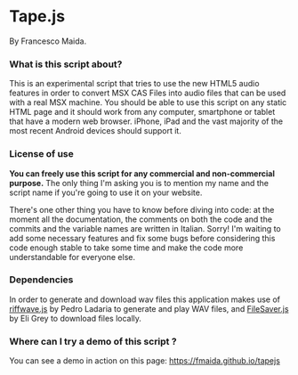 # Tape.js

By Francesco Maida.

### What is this script about?

This is an experimental script that tries to use the new HTML5 audio features in order to convert MSX CAS Files into audio files that can be used with a real MSX machine. You should be able to use this script on any static HTML page and it should work from any computer, smartphone or tablet that have a modern web browser. iPhone, iPad and the vast majority of the most recent Android devices should support it.

### License of use

**You can freely use this script for any commercial and non-commercial purpose.** The only thing I'm asking you is to mention my name and the script name if you're going to use it on your website.

There's one other thing you have to know before diving into code: at the moment all the documentation, the comments on both the code and the commits and the variable names are written in Italian. Sorry! I'm waiting to add some necessary features and fix some bugs before considering this code enough stable to take some time and make the code more understandable for everyone else.

### Dependencies

In order to generate and download wav files this application makes use of [riffwave.js](http://codebase.es/riffwave/) by Pedro Ladaria to generate and play WAV files, and [FileSaver.js](https://github.com/eligrey/FileSaver.js/) by Eli Grey to download files locally.

### Where can I try a demo of this script ?

You can see a demo in action on this page: <https://fmaida.github.io/tapejs>
